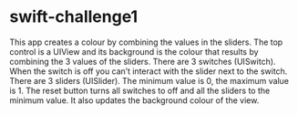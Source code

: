 # swift-challenge1
This app creates a colour by combining the values in the sliders.
The top control is a UIView and its background is the colour that results by combining the 3 values of the sliders.
There are 3 switches (UISwitch). When the switch is off you can’t interact with the slider next to the switch.
There are 3 sliders (UISlider). The minimum value is 0, the maximum value is 1.
The reset button turns all switches to off and all the sliders to the minimum value. It also updates the background colour of the view.
